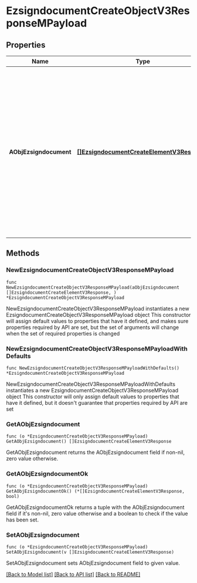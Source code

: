 # EzsigndocumentCreateObjectV3ResponseMPayload

## Properties

Name | Type | Description | Notes
------------ | ------------- | ------------- | -------------
**AObjEzsigndocument** | [**[]EzsigndocumentCreateElementV3Response**](EzsigndocumentCreateElementV3Response.md) | An array of objets that contain unique IDs representing the object that were requested to be created and possibly matching template IDs.  They are returned in the same order as the array containing the objects to be created that was sent in the request. | 

## Methods

### NewEzsigndocumentCreateObjectV3ResponseMPayload

`func NewEzsigndocumentCreateObjectV3ResponseMPayload(aObjEzsigndocument []EzsigndocumentCreateElementV3Response, ) *EzsigndocumentCreateObjectV3ResponseMPayload`

NewEzsigndocumentCreateObjectV3ResponseMPayload instantiates a new EzsigndocumentCreateObjectV3ResponseMPayload object
This constructor will assign default values to properties that have it defined,
and makes sure properties required by API are set, but the set of arguments
will change when the set of required properties is changed

### NewEzsigndocumentCreateObjectV3ResponseMPayloadWithDefaults

`func NewEzsigndocumentCreateObjectV3ResponseMPayloadWithDefaults() *EzsigndocumentCreateObjectV3ResponseMPayload`

NewEzsigndocumentCreateObjectV3ResponseMPayloadWithDefaults instantiates a new EzsigndocumentCreateObjectV3ResponseMPayload object
This constructor will only assign default values to properties that have it defined,
but it doesn't guarantee that properties required by API are set

### GetAObjEzsigndocument

`func (o *EzsigndocumentCreateObjectV3ResponseMPayload) GetAObjEzsigndocument() []EzsigndocumentCreateElementV3Response`

GetAObjEzsigndocument returns the AObjEzsigndocument field if non-nil, zero value otherwise.

### GetAObjEzsigndocumentOk

`func (o *EzsigndocumentCreateObjectV3ResponseMPayload) GetAObjEzsigndocumentOk() (*[]EzsigndocumentCreateElementV3Response, bool)`

GetAObjEzsigndocumentOk returns a tuple with the AObjEzsigndocument field if it's non-nil, zero value otherwise
and a boolean to check if the value has been set.

### SetAObjEzsigndocument

`func (o *EzsigndocumentCreateObjectV3ResponseMPayload) SetAObjEzsigndocument(v []EzsigndocumentCreateElementV3Response)`

SetAObjEzsigndocument sets AObjEzsigndocument field to given value.



[[Back to Model list]](../README.md#documentation-for-models) [[Back to API list]](../README.md#documentation-for-api-endpoints) [[Back to README]](../README.md)


